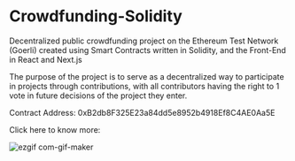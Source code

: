 # Crowdfunding-Solidity

Decentralized public crowdfunding project on the Ethereum Test Network (Goerli) created using Smart Contracts written in Solidity, and the Front-End in React and Next.js

The purpose of the project is to serve as a decentralized way to participate in projects through contributions, with all contributors having the right to 1 vote in future decisions of the project they enter.

Contract Address: 0xB2db8F325E23a84dd5e8952b4918Ef8C4AE0Aa5E

Click here to know more:

![ezgif com-gif-maker](https://user-images.githubusercontent.com/96208410/200137524-17da73eb-3a18-4024-b666-5121cf6c06e3.gif)

